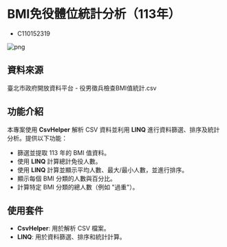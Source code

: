 # BMI免役體位統計分析（113年）

- C110152319

![png](https://github.com/kerong2002/Nkust-113-2/blob/master/HomeWork/OpenData%E5%88%86%E6%9E%90%E8%B3%87%E6%96%99%E7%B7%B4%E7%BF%92/C110152319/output.png)

## 資料來源
臺北市政府開放資料平台 - 役男徵兵檢查BMI值統計.csv

## 功能介紹
本專案使用 **CsvHelper** 解析 CSV 資料並利用 **LINQ** 進行資料篩選、排序及統計分析。提供以下功能：
- 篩選並提取 113 年的 BMI 值資料。
- 使用 **LINQ** 計算總計免役人數。
- 使用 **LINQ** 計算並顯示平均人數、最大/最小人數，並進行排序。
- 顯示每個 BMI 分類的人數與百分比。
- 計算特定 BMI 分類的總人數（例如 "過重"）。

## 使用套件
- **CsvHelper**: 用於解析 CSV 檔案。
- **LINQ**: 用於資料篩選、排序和統計計算。
